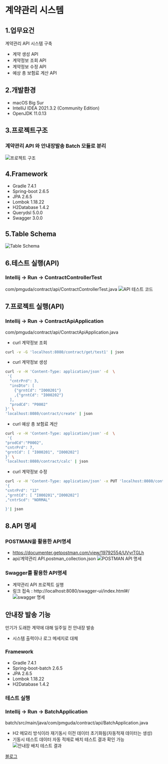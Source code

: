 # 계약관리 시스템

## 1.업무요건
계약관리 API 시스템 구축
- 계약 생성 API
- 계약정보 조회 API 
- 계약정보 수정 API
- 예상 총 보험료 계산 API

## 2.개발환경
- macOS Big Sur
- IntelliJ IDEA 2021.3.2 (Community Edition)
- OpenJDK 11.0.13

## 3.프로젝트구조
### 계약관리 API 와 안내장발송 Batch 모듈로 분리
![프로젝트 구조](https://user-images.githubusercontent.com/11697119/161024384-a8c96613-e512-42e7-a788-429742a8385c.png)

## 4.Framework
- Gradle 7.4.1
- Spring-boot 2.6.5
- JPA 2.6.5
- Lombok 1.18.22
- H2Database 1.4.2
- Querydsl 5.0.0
- Swagger 3.0.0

## 5.Table Schema
![Table Schema](https://user-images.githubusercontent.com/11697119/160968076-062a112f-51c8-4bc7-b820-c21e08358c53.png)

## 6.테스트 실행(API)
### Intellij -> Run -> ContractControllerTest
com/pmguda/contract/api/ContractControllerTest.java
![API 테스트 코드](https://user-images.githubusercontent.com/11697119/161032062-e40f515a-6d8f-4bba-b0ff-fedd76a2cb04.png)

## 7.프로젝트 실행(API)
### Intellij -> Run -> ContractApiApplication
com/pmguda/contract/api/ContractApiApplication.java
- curl 계약정보 조회
```bash
curl -v -G 'localhost:8080/contract/get/test1' | json
```
- curl 계약정보 생성
```bash
curl -v -H 'Content-Type: application/json' -d  \
 '{
  "cntrPrd": 3,
  "insDto": [
    {"grntCd": "I000201"}
    ,{"grntCd": "I000202"}
  ],
  "prodCd": "P0002"
}' \
'localhost:8080/contract/create' | json
```
- curl 예상 총 보험료 계산

```bash
curl -v -H 'Content-Type: application/json' -d  \
 '{
"prodCd":"P0002",
"cntrPrd": 7,
"grntCd": [ "I000201", "I000202"]
}' \
'localhost:8080/contract/calc' | json
```

- curl 계약정보 수정

```bash
curl -v -H 'Content-Type: application/json' -x PUT 'localhost:8080/contract/update/test1' \
'{
"cntrPrd": "12"
,"grntCd": [ "I000201","I000202"]
,"cntrScd": "NORMAL"

}'| json
```
## 8.API 명세
### POSTMAN을 활용한 API명세
- https://documenter.getpostman.com/view/19792554/UVyrTGLh
- api/계약관리 API.postman_collection.json
![POSTMAN API 명세](https://user-images.githubusercontent.com/11697119/161042529-18114bb5-6ea7-4f87-8163-4befe7eda4ac.png)

### Swagger를 활용한 API명세
- 계약관리 API 프로젝트 실행
- 링크 접속 : http://localhost:8080/swagger-ui/index.html#/
  ![swagger 명세](https://user-images.githubusercontent.com/11697119/161027375-ea67e40d-9e0a-4c0a-8416-d196fae6f72f.png)

  
## 안내장 발송 기능
만기가 도래한 계약에 대해 일주일 전 안내장 발송
- 시스템 출력이나 로그 메세지로 대체

### Framework
- Gradle 7.4.1
- Spring-boot-batch 2.6.5
- JPA 2.6.5
- Lombok 1.18.22
- H2Database 1.4.2

### 테스트 실행
### Intellij -> Run -> BatchApplication
batch/src/main/java/com/pmguda/contract/api/BatchApplication.java
- H2 메모리 방식이라 재기동시 이전 데이터 초기화됨(자동적재 데이터는 생성)
- 기동시 테스트 데이터 자동 적재로 배치 테스트 결과 확인 가능
![안내장 배치 테스트 결과](https://user-images.githubusercontent.com/11697119/160975570-ed6c6d07-c974-41fa-8a33-0521130c4468.png)


[블로그](https://www.pmguda.com/)



